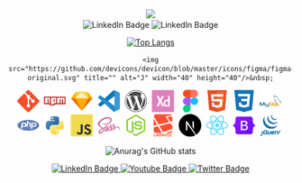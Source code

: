 <div id="header" align="center">
  <img src="https://media.giphy.com/media/M9gbBd9nbDrOTu1Mqx/giphy.gif" width="300"/>
</div>


<div id="badges"  align="center">
    <img src="https://img.shields.io/github/followers/Ahmed-Aoulad-Amar?label=Follow" alt="LinkedIn Badge"/>
    <img src="https://img.shields.io/github/stars/Ahmed-Aoulad-Amar?affiliations=OWNER%2CCOLLABORATOR" alt="LinkedIn Badge"/>



[![Top Langs](https://github-readme-stats.vercel.app/api/top-langs/?username=Ahmed-Aoulad-Amar&layout=compact&hide=html,hack&theme=codeSTACKr)](https://github.com/Ahmed-Aoulad-Amar)

 
 </div>
 
 <div id='tool' align="center">
 
  

  
  

</div>
 <div id='lojc' align="center">


    <img src="https://github.com/devicons/devicon/blob/master/icons/figma/figma-original.svg" title="" alt="J" width="40" height="40"/>&nbsp;
   <img src="https://github.com/devicons/devicon/blob/master/icons/git/git-original.svg" title="" alt="J" width="40" height="40"/>&nbsp;
  <img src="https://github.com/devicons/devicon/blob/master/icons/npm/npm-original-wordmark.svg" title="" alt="J" width="40" height="40"/>&nbsp;
   <img src="https://github.com/devicons/devicon/blob/master/icons/sketch/sketch-original.svg" title="" alt="J" width="40" height="40"/>&nbsp;
   <img src="https://github.com/devicons/devicon/blob/master/icons/vscode/vscode-original.svg" title="" alt="J" width="40" height="40"/>&nbsp;
   <img src="https://github.com/devicons/devicon/blob/master/icons/wordpress/wordpress-plain.svg" title="" alt="J" width="40" height="40"/>&nbsp;
   <img src="https://github.com/devicons/devicon/blob/master/icons/xd/xd-plain.svg" title="" alt="J" width="40" height="40"/>&nbsp;
   <img src="https://github.com/devicons/devicon/blob/master/icons/figma/figma-original.svg" title="" alt="J" width="40" height="40"/>&nbsp;
   <img src="https://github.com/devicons/devicon/blob/master/icons/html5/html5-original.svg" title="" alt="J" width="40" height="40"/>&nbsp;
  <img src="https://github.com/devicons/devicon/blob/master/icons/css3/css3-plain.svg" title="" alt="J" width="40" height="40"/>&nbsp;
    <img src="https://github.com/devicons/devicon/blob/master/icons/mysql/mysql-original-wordmark.svg" title="" alt="J" width="40" height="40"/>&nbsp;
     <img src="https://github.com/devicons/devicon/blob/master/icons/php/php-plain.svg" title="" alt="J" width="40" height="40"/>&nbsp;
   <img src="https://github.com/devicons/devicon/blob/master/icons/python/python-original.svg" title="" alt="J" width="40" height="40"/>&nbsp;
    <img src="https://github.com/devicons/devicon/blob/master/icons/javascript/javascript-original.svg" title="" alt="J" width="40" height="40"/>&nbsp;
    <img src="https://github.com/devicons/devicon/blob/master/icons/sass/sass-original.svg" title="" alt="J" width="40" height="40"/>&nbsp;
   <img src="https://github.com/devicons/devicon/blob/master/icons/nodejs/nodejs-original.svg" title="" alt="J" width="40" height="40"/>&nbsp;
     <img src="https://github.com/devicons/devicon/blob/master/icons/laravel/laravel-plain-wordmark.svg" title="" alt="J" width="40" height="40"/>&nbsp;
   <img src="https://github.com/devicons/devicon/blob/master/icons/nextjs/nextjs-original.svg" title="" alt="J" width="40" height="40"/>&nbsp;
     <img src="https://github.com/devicons/devicon/blob/master/icons/react/react-original.svg" title="" alt="J" width="40" height="40"/>&nbsp;
   <img src="https://github.com/devicons/devicon/blob/master/icons/bootstrap/bootstrap-original.svg" title="" alt="J" width="40" height="40"/>&nbsp;
 <img src="https://github.com/devicons/devicon/blob/master/icons/jquery/jquery-plain-wordmark.svg" title="" alt="J" width="40" height="40"/>&nbsp;
</div>

 
 
 
 
 
 
 
 
 
 <div id="badges"  align="center" >

![Anurag's GitHub stats](https://github-readme-stats.vercel.app/api?username=Ahmed-Aoulad-Amar&show_icons=true&theme=codeSTACKr)
  
</div>
 
 
 
 
 
 
 
 
 
 
 
 
 
 
 
<div id="badges"  align="center">
  <a href="your-linkedin-URL">
    <img src="https://img.shields.io/badge/LinkedIn-blue?style=for-the-badge&logo=linkedin&logoColor=white" alt="LinkedIn Badge"/>
  </a>
  <a href="your-youtube-URL">
    <img src="https://img.shields.io/badge/YouTube-red?style=for-the-badge&logo=youtube&logoColor=white" alt="Youtube Badge"/>
  </a>
  <a href="your-twitter-URL">
    <img src="https://img.shields.io/badge/Twitter-blue?style=for-the-badge&logo=twitter&logoColor=white" alt="Twitter Badge"/>
  </a>
</div>



<div id="badges"  align="center">



</div>



























